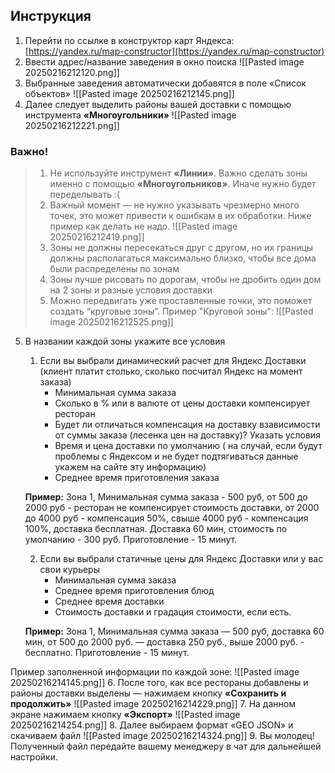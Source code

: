## Инструкция 

1. Перейти по ссылке в конструктор карт Яндекса: [https://yandex.ru/map-constructor](https://yandex.ru/map-constructor)
2. Ввести адрес/название заведения в окно поиска
![[Pasted image 20250216212120.png]]
3. Выбранные заведения автоматически добавятся в поле «Список объектов»
![[Pasted image 20250216212145.png]]
4. Далее следует выделить районы вашей доставки с помощью инструмента **«Многоугольники»**
![[Pasted image 20250216212221.png]]

### Важно! 

> 1. Не используйте инструмент **«Линии»**. Важно сделать зоны именно с помощью **«Многоугольников»**. Иначе нужно будет переделывать :( 
> 2. Важный момент — не нужно указывать чрезмерно много точек, это может привести к ошибкам в их обработки. Ниже пример как делать не надо.
>![[Pasted image 20250216212419.png]]
>3. Зоны не должны пересекаться друг с другом, но их границы должны располагаться максимально близко, чтобы все дома были распределены по зонам 
>4. Зоны лучше рисовать по дорогам, чтобы не дробить один дом на 2 зоны и разные условия доставки 
>5. Можно передвигать уже проставленные точки, это поможет создать “круговые зоны”. Пример "Круговой зоны":
>![[Pasted image 20250216212525.png]]

5. В названии каждой зоны укажите все условия 
	1. Если вы выбрали динамический расчет для Яндекс Доставки (клиент платит столько, сколько посчитал Яндекс на момент заказа)
		- Минимальная сумма заказа
		- Сколько в % или в валюте от цены доставки компенсирует ресторан
		- Будет ли отличаться компенсация на доставку взависимости от суммы заказа (лесенка цен на доставку)? Указать условия
		- Время и цена доставки по умолчанию ( на случай, если будут проблемы с Яндексом и не будет подтягиваться данные укажем на сайте эту информацию)
		- Среднее время приготовления заказа
	
	**Пример:**
    Зона 1, Минимальная сумма заказа - 500 руб, от 500 до 2000 руб - ресторан не компенсирует стоимость доставки, от 2000 до 4000 руб - компенсация 50%, свыше 4000 руб - компенсация 100%, доставка бесплатная. Доставка 60 мин, стоимость по умолчанию - 300 руб. Приготовление - 15 минут. 
	
	2. Если вы выбрали статичные цены для Яндекс Доставки или у вас свои курьеры
		- Минимальная сумма заказа
		- Среднее время приготовления блюд
		- Среднее время доставки
		- Стоимость доставки и градация стоимости, если есть.

	**Пример:** Зона 1, Минимальная сумма заказа — 500 руб, доставка 60 мин, от 500 до 2000 руб. — доставка 250 руб., выше 2000 руб. - бесплатно. Приготовление - 15 минут.

Пример заполненной информации по каждой зоне:
![[Pasted image 20250216214145.png]]
6. После того, как все рестораны добавлены и районы доставки выделены — нажимаем кнопку **«Сохранить и продолжить»**
![[Pasted image 20250216214229.png]]
7. На данном экране нажимаем кнопку **«Экспорт»**
![[Pasted image 20250216214254.png]]
8. Далее выбираем формат «GEO JSON» и скачиваем файл
![[Pasted image 20250216214324.png]]
9. Вы молодец! Полученный файл передайте вашему менеджеру в чат для дальнейшей настройки.